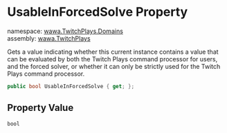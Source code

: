 # UsableInForcedSolve Property

namespace: [wawa\.TwitchPlays\.Domains](../../wawa.TwitchPlays.Domains.md)<br />
assembly: [wawa\.TwitchPlays](../../../wawa.TwitchPlays.md)

Gets a value indicating whether this current instance contains a value that can be
evaluated by both the Twitch Plays command processor for users, and the forced solver,
or whether it can only be strictly used for the Twitch Plays command processor\.

```csharp
public bool UsableInForcedSolve { get; };
```

## Property Value

`bool`

